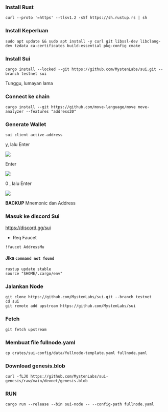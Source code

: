 ### Install Rust
```
curl --proto '=https' --tlsv1.2 -sSf https://sh.rustup.rs | sh
```

### Install Keperluan
```
sudo apt update && sudo apt install -y curl git libssl-dev libclang-dev tzdata ca-certificates build-essential pkg-config cmake
```

### Install Sui
```
cargo install --locked --git https://github.com/MystenLabs/sui.git --branch testnet sui
```
Tunggu, lumayan lama

### Connect ke chain
```
cargo install --git https://github.com/move-language/move move-analyzer --features "address20"
```
### Generate Wallet
```
sui client active-address
```
y, lalu Enter
<p align="left"><img height="auto" width="auto" src="https://user-images.githubusercontent.com/98658943/214794966-066509ce-17b1-4f01-8ebf-22fde0671afb.png"</p>

Enter
<p align="left"><img height="auto" width="auto" src="https://user-images.githubusercontent.com/98658943/214795329-d9026e34-3f98-4cfe-94fa-fe3334298c92.png"</p>

 0 , lalu Enter
<p align="left"><img height="auto" width="auto" src="https://user-images.githubusercontent.com/98658943/214795390-eb847ffe-2fc6-4a6d-a435-bbf04d9ebd3c.png"</p>

**BACKUP** Mnemonic dan Address

### Masuk ke discord Sui
https://discord.gg/sui

- Req Faucet
```
!faucet AddressMu
```



#### Jika `command not found`
```
rustup update stable
source "$HOME/.cargo/env"
```

### Jalankan Node
```
git clone https://github.com/MystenLabs/sui.git --branch testnet
cd sui
git remote add upstream https://github.com/MystenLabs/sui
```

### Fetch
```
git fetch upstream
```

### Membuat file fullnode.yaml
```
cp crates/sui-config/data/fullnode-template.yaml fullnode.yaml
```

### Download genesis.blob
```
curl -fLJO https://github.com/MystenLabs/sui-genesis/raw/main/devnet/genesis.blob
```

### RUN
```
cargo run --release --bin sui-node -- --config-path fullnode.yaml
```

